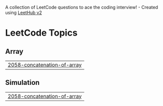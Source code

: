 A collection of LeetCode questions to ace the coding interview! - Created using [LeetHub v2](https://github.com/arunbhardwaj/LeetHub-2.0)
<!---LeetCode Topics Start-->
# LeetCode Topics
## Array
|  |
| ------- |
| [2058-concatenation-of-array](https://github.com/Rajiv342005/LeetCodeQuestions/tree/master/2058-concatenation-of-array) |
## Simulation
|  |
| ------- |
| [2058-concatenation-of-array](https://github.com/Rajiv342005/LeetCodeQuestions/tree/master/2058-concatenation-of-array) |
<!---LeetCode Topics End-->